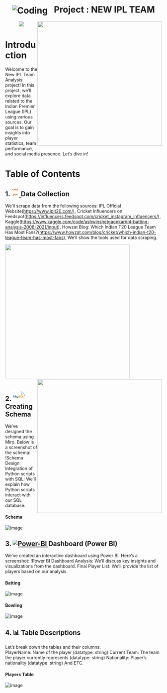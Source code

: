 <h1 align="center"><b><img align="center" alt="Coding" width="65" src="https://github.com/BIB-HACKER/Cricket-Fever---Born-of-New-IPL-Team/blob/main/Logo.png">&nbsp;&nbsp;&nbsp;Project :  NEW IPL TEAM  </b></h1>     

<p align="center">
  <img src="https://github.com/BIB-HACKER/Cricket-Fever---Born-of-New-IPL-Team/blob/main/InShot_20240511_171603299.jpg" width="400" />
  <img src="https://github.com/BIB-HACKER/Cricket-Fever---Born-of-New-IPL-Team/blob/main/preview-01.jpeg.jpg" width="400" height="400" style="float:right"/>
</p>


# Introduction
Welcome to the New IPL Team Analysis project! In this project, we’ll explore data related to the Indian Premier League (IPL) using various sources. Our goal is to gain insights into player statistics, team performance, and social media presence. Let’s dive in!

# Table of Contents
## 1.  <a href="https://jupyter.org/" target="_blank" rel="noreferrer"> <img src="https://github.com/devicons/devicon/blob/master/icons/jupyter/jupyter-original.svg" alt="jupyter" width="25" height="25"/> </a>	Data Collection
We’ll scrape data from the following sources:
IPL Official Website(https://www.iplt20.com/),
Cricket Influencers on Feedspot(https://influencers.feedspot.com/cricket_instagram_influencers/),
Kaggle(https://www.kaggle.com/code/ashwinshetgaonkar/ipl-batting-analysis-2008-2021/input),
Howzat Blog: Which Indian T20 League Team Has Most Fans?(https://www.howzat.com/blog/cricket/which-indian-t20-league-team-has-most-fans),
We’ll show the tools used for data scraping.
<p float="left">
  <img src="https://github.com/BIB-HACKER/Cricket-Fever---Born-of-New-IPL-Team/blob/main/Screenshot%202024-05-13%20105753.png" width="400" height="430"/>
  <img src="https://github.com/BIB-HACKER/Cricket-Fever---Born-of-New-IPL-Team/blob/main/Screenshot%202024-05-13%20105914.png" width="400" height="430" style="float:right"/>
</p>

## 2.	<a href="https://www.mysql.com/" target="_blank" rel="noreferrer"> <img src="https://raw.githubusercontent.com/devicons/devicon/master/icons/mysql/mysql-original-wordmark.svg" alt="mysql" width="40" height="40"/> </a> Creating Schema
We’ve designed the schema using Miro. Below is a screenshot of the schema: !Schema Design
Integration of Python scripts with SQL:
We’ll explain how Python scripts interact with our SQL database.

#### Schema
![image](https://github.com/BIB-HACKER/Cricket-Fever---Born-of-New-IPL-Team/blob/main/Screenshot%20(24).png)


## 3.	<a href="https://powerbi.microsoft.com/en-us/desktop/" target="_blank" rel="noreferrer"> <img src="https://github.com/microsoft/PowerBI-Icons/blob/main/PNG/Power-BI.png" alt="Power-BI" width="25" height="35"/> </a> Dashboard (Power BI)
We’ve created an interactive dashboard using Power BI. Here’s a screenshot: !Power BI Dashboard
Analysis:
We’ll discuss key insights and visualizations from the dashboard.
Final Player List:
We’ll provide the list of players based on our analysis.
#### Batting

![image](https://github.com/BIB-HACKER/Cricket-Fever---Born-of-New-IPL-Team/blob/main/Screenshot%202024-05-12%20202506.png)
#### Bowling
![image](https://github.com/BIB-HACKER/Cricket-Fever---Born-of-New-IPL-Team/blob/main/Screenshot%202024-05-12%20202534.png)

## 4. 📊	Table Descriptions
Let’s break down the tables and their columns:<br>
PlayerName: Name of the player (datatype: string)
Current Team: The team the player currently represents (datatype: string)
Nationality: Player’s nationality (datatype: string)
And ETC.

#### Players Table
![image](https://github.com/BIB-HACKER/Cricket-Fever---Born-of-New-IPL-Team/blob/main/Screenshot%202024-05-13%20144338.png)
